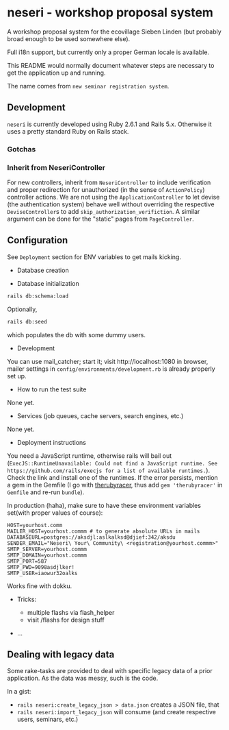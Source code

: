 # neseri - workshop proposal system

A workshop proposal system for the ecovillage Sieben Linden (but probably broad enough to be used somewhere else).

Full i18n support, but currently only a proper German locale is available.

This README would normally document whatever steps are necessary to get the
application up and running.

The name comes from `new seminar registration system`.

## Development

`neseri` is currently developed using Ruby 2.6.1 and Rails 5.x.
Otherwise it uses a pretty standard Ruby on Rails stack.

### Gotchas

### Inherit from NeseriController
For new controllers, inherit from `NeseriController` to include verification and proper redirection for unauthorized (in the sense of `ActionPolicy`) controller actions. We are not using the `ApplicationController` to let devise (the authentication system) behave well without overriding the respective `DeviseController`s to add `skip_authorization_verifiction`. A similar argument can be done for the "static" pages from `PageController`.

## Configuration

See `Deployment` section for ENV variables to get mails kicking.

* Database creation

* Database initialization

```bash
rails db:schema:load
```

Optionally,

```bash
rails db:seed
```
which populates the db with some dummy users.

* Development

You can use mail_catcher; start it; visit http://localhost:1080 in browser, mailer settings in `config/environments/development.rb` is already properly set up.

* How to run the test suite

None yet.

* Services (job queues, cache servers, search engines, etc.)

None yet.

* Deployment instructions

You need a JavaScript runtime, otherwise rails will bail out (`ExecJS::RuntimeUnavailable: Could not find a JavaScript runtime. See https://github.com/rails/execjs for a list of available runtimes.`).
Check the link and install one of the runtimes.
If the error persists, mention a gem in the Gemfile (I go with [therubyracer](https://github.com/cowboyd/therubyracer), thus add `gem 'therubyracer'` in `Gemfile` and re-run `bundle`).


In production (haha), make sure to have these environment variables set(with proper values of course):

    HOST=yourhost.comm
    MAILER_HOST=yourhost.commm # to generate absolute URLs in mails
    DATABASEURL=postgres://aksdjl:aslkalksd@djief:342/aksdu
    SENDER_EMAIL="Neseri\ Your\ Community\ <registration@yourhost.commm>"
    SMTP_SERVER=yourhost.commm
    SMTP_DOMAIN=yourhost.commm
    SMTP_PORT=587
    SMTP_PWD=9098asdjlker!
    SMTP_USER=iaowur32oalks

Works fine with dokku.

* Tricks:
  - multiple flashs via flash_helper
  - visit /flashs for design stuff

* ...

## Dealing with legacy data

Some rake-tasks are provided to deal with specific legacy data of a prior application.
As the data was messy, such is the code.

In a gist:
  * `rails neseri:create_legacy_json > data.json` creates a JSON file, that
  * `rails neseri:import_legacy_json` will consume (and create respective users, seminars, etc.)
